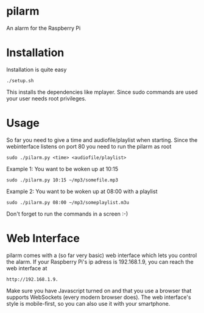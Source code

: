 pilarm
======

An alarm for the Raspberry Pi


Installation
============
Installation is quite easy

	./setup.sh

This installs the dependencies like mplayer. Since sudo commands are used your user needs root privileges.


Usage
=====
So far you need to give a time and audiofile/playlist when starting. Since the webinterface listens on port 80 you need to run the pilarm as root

	sudo ./pilarm.py <time> <audiofile/playlist>

Example 1: You want to be woken up at 10:15

	sudo ./pilarm.py 10:15 ~/mp3/somefile.mp3

Example 2: You want to be woken up at 08:00 with a playlist

	sudo ./pilarm.py 08:00 ~/mp3/someplaylist.m3u

Don't forget to run the commands in a screen :-)

Web Interface
============
pilarm comes with a (so far very basic) web interface which lets you control the alarm. If your Raspberry Pi's ip adress is 192.168.1.9, you can reach the web interface at

	http://192.168.1.9.
	
Make sure you have Javascript turned on and that you use a browser that supports WebSockets (every modern browser does). The web interface's style is mobile-first, so you can also use it with your smartphone.
